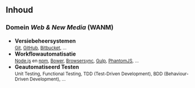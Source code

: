 Inhoud
------

### Domein *Web & New Media* (WANM)

- **Versiebeheersystemen**  
  <small>[Git](http://git-scm.com), [GitHub](https://github.com), [Bitbucket](https://bitbucket.org), …</small>
- **Workflowautomatisatie**  
  <small>[Node.js](https://nodejs.org) en [npm](https://www.npmjs.com), [Bower](http://bower.io), [Browsersync](http://www.browsersync.io), [Gulp](http://gulpjs.com), [PhantomJS](http://phantomjs.org), … </small>
- **Geautomatiseerd Testen**  
  <small>Unit Testing, Functional Testing, TDD (Test-Driven Development), BDD (Behaviour-Driven Development), …</small>